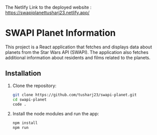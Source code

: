 The Netlify Link to the deployed website : https://swapiplanettusharj23.netlify.app/
# SWAPI Planet Information

This project is a React application that fetches and displays data about planets from the Star Wars API (SWAPI). The application also fetches additional information about residents and films related to the planets.

## Installation

1. Clone the repository:
   ```bash
   git clone https://github.com/tusharj23/swapi-planet.git
   cd swapi-planet
   code .
1. Install the node modules and run the app:
   ```sh
   npm install
   npm run  
